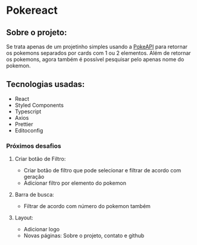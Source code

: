 # Pokereact

## Sobre o projeto:

Se trata apenas de um projetinho simples usando a [PokeAPI](https://pokeapi.co/) para retornar os pokemons separados por cards com 1 ou 2 elementos. Além de retornar os pokemons, agora também é possível pesquisar pelo apenas nome do pokemon.

## Tecnologias usadas:

- React
- Styled Components
- Typescript
- Axios
- Prettier
- Editoconfig

### Próximos desafios

1. Criar botão de Filtro:

   - Criar botão de filtro que pode selecionar e filtrar de acordo com geração
   - Adicionar filtro por elemento do pokemon

2. Barra de busca:

   - Filtrar de acordo com número do pokemon também

3. Layout:
   - Adicionar logo
   - Novas páginas: Sobre o projeto, contato e github
